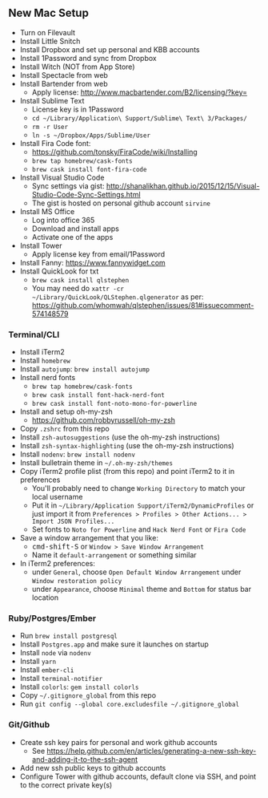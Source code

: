 ## New Mac Setup

* Turn on Filevault
* Install Little Snitch
* Install Dropbox and set up personal and KBB accounts
* Install 1Password and sync from Dropbox
* Install Witch (NOT from App Store)
* Install Spectacle from web
* Install Bartender from web
  * Apply license: http://www.macbartender.com/B2/licensing/?key=<key>
* Install Sublime Text
  * License key is in 1Password
  * `cd ~/Library/Application\ Support/Sublime\ Text\ 3/Packages/`
  * `rm -r User`
  * `ln -s ~/Dropbox/Apps/Sublime/User`
* Install Fira Code font: 
  * https://github.com/tonsky/FiraCode/wiki/Installing
  * `brew tap homebrew/cask-fonts`
  * `brew cask install font-fira-code`
* Install Visual Studio Code
  * Sync settings via gist: http://shanalikhan.github.io/2015/12/15/Visual-Studio-Code-Sync-Settings.html
  * The gist is hosted on personal github account `sirvine`
* Install MS Office
  * Log into office 365
  * Download and install apps
  * Activate one of the apps
* Install Tower 
  * Apply license key from email/1Password
* Install Fanny: https://www.fannywidget.com
* Install QuickLook for txt
  * `brew cask install qlstephen`
  * You may need do `xattr -cr ~/Library/QuickLook/QLStephen.qlgenerator` as per: https://github.com/whomwah/qlstephen/issues/81#issuecomment-574148579


### Terminal/CLI

* Install iTerm2
* Install `homebrew`
* Install `autojump`: `brew install autojump`
* Install nerd fonts
  * `brew tap homebrew/cask-fonts`
  * `brew cask install font-hack-nerd-font`
  * `brew cask install font-noto-mono-for-powerline`
* Install and setup oh-my-zsh
	* https://github.com/robbyrussell/oh-my-zsh
* Copy `.zshrc` from this repo
* Install `zsh-autosuggestions` (use the oh-my-zsh instructions)
* Install `zsh-syntax-highlighting` (use the oh-my-zsh instructions)
* Install `nodenv`: `brew install nodenv`
* Install bulletrain theme in `~/.oh-my-zsh/themes`
* Copy iTerm2 profile plist (from this repo) and point iTerm2 to it in preferences
	* You'll probably need to change `Working Directory` to match your local username
  * Put it in `~/Library/Application Support/iTerm2/DynamicProfiles` or just import it from `Preferences > Profiles > Other Actions... > Import JSON Profiles...`
  * Set fonts to `Noto for Powerline` and `Hack Nerd Font` or `Fira Code`
* Save a window arrangement that you like:
  * <kbd>cmd-shift-S</kbd> or `Window > Save Window Arrangement`
  * Name it `default-arrangement` or something similar
* In iTerm2 preferences:
  * under `General`, choose `Open Default Window Arrangement` under `Window restoration policy`
  * under `Appearance`, choose `Minimal` theme and `Bottom` for status bar location

### Ruby/Postgres/Ember

* Run `brew install postgresql`
* Install `Postgres.app` and make sure it launches on startup
* Install `node` via `nodenv`
* Install `yarn`
* Install `ember-cli`
* Install `terminal-notifier`
* Install `colorls`: `gem install colorls`
* Copy `~/.gitignore_global` from this repo
* Run `git config --global core.excludesfile ~/.gitignore_global`

### Git/Github

* Create ssh key pairs for personal and work github accounts
	* See https://help.github.com/en/articles/generating-a-new-ssh-key-and-adding-it-to-the-ssh-agent
* Add new ssh public keys to github accounts
* Configure Tower with github accounts, default clone via SSH, and point to the correct private key(s)
